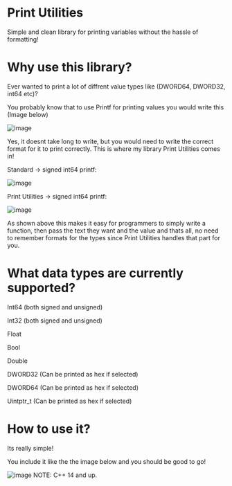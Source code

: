 # Print Utilities
Simple and clean library for printing variables without the hassle of formatting!

# Why use this library?
Ever wanted to print a lot of diffrent value types like (DWORD64, DWORD32, int64 etc)?

You probably know that to use Printf for printing values you would write this (Image below)

![image](https://user-images.githubusercontent.com/14792697/216840222-0e4fb10f-e8af-40f6-b65f-dada71492cb5.png)

Yes, it doesnt take long to write, but you would need to write the correct format for it to print correctly.
This is where my library Print Utilities comes in!

Standard -> signed int64 printf:

![image](https://user-images.githubusercontent.com/14792697/216840222-0e4fb10f-e8af-40f6-b65f-dada71492cb5.png)

Print Utilities -> signed int64 printf:

![image](https://user-images.githubusercontent.com/14792697/216841044-0bd8b7dd-a2c5-4f97-b335-07ba444fa90d.png)

As shown above this makes it easy for programmers to simply write a function, then pass the text they want and the value and thats all, no need to remember formats for the types since Print Utilities handles that part for you.

# What data types are currently supported?

  Int64 (both signed and unsigned)
  
  Int32 (both signed and unsigned)
  
  Float
  
  Bool
  
  Double
  
  DWORD32 (Can be printed as hex if selected)
  
  DWORD64 (Can be printed as hex if selected)
  
  Uintptr_t (Can be printed as hex if selected)

# How to use it?
Its really simple!

You include it like the the image below and you should be good to go!

![image](https://user-images.githubusercontent.com/14792697/216839871-2c913a60-f916-4dcc-8de2-c7900ebbe9fb.png)
NOTE: C++ 14 and up.

